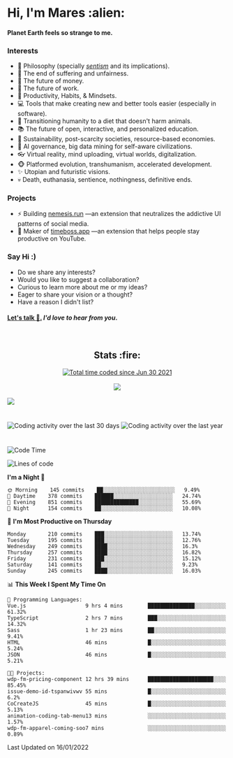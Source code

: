 <h1>Hi, I'm Mares :alien:</h1>

#### Planet Earth feels so strange to me.

### **Interests**

- 🌊 Philosophy (specially [_sentism_][sentismmedium] and its implications).
- 🎯 The end of suffering and unfairness.
- 💸 The future of money.
- 💼 The future of work.
- 🧠 Productivity, Habits, & Mindsets.
- 💻 Tools that make creating new and better tools easier (especially in software).
- 🥗 Transitioning humanity to a diet that doesn't harm animals.
- 📚 The future of open, interactive, and personalized education.
- 🌱 Sustainability, post-scarcity societies, resource-based economies.
- 🤖 AI governance, big data mining for self-aware civilizations.
- 👓 Virtual reality, mind uploading, virtual worlds, digitalization.
- 🐵 Platformed evolution, transhumanism, accelerated development.
- ✨ Utopian and futuristic visions.
- 💀 Death, euthanasia, sentience, nothingness, definitive ends.


### **Projects**

- ⚡ Building [nemesis.run](https://nemesis.run) —an extension that neutralizes the addictive UI patterns of social media.
- 💎 Maker of [timeboss.app](https://timeboss.app) —an extension that helps people stay productive on YouTube.


### **Say Hi :)**

- Do we share any interests?
- Would you like to suggest a collaboration?
- Curious to learn more about me or my ideas?
- Eager to share your vision or a thought?
- Have a reason I didn't list?

#### [Let's talk :wave:.](mailto:mareszhar@gmail.com) _I'd love to hear from you_.

[sentismmedium]: https://medium.com/@mareszhar/born-a-prisoner-a-reflection-about-life-its-struggles-and-a-plan-to-escape-d8566ce9b026

<br>

<h2 align="center">Stats :fire:</h2>

<div align="center">
  <a href="https://wakatime.com/@cfdc0e0d-4860-4b62-9ff0-cb659185525e">
    <img src="https://wakatime.com/badge/user/cfdc0e0d-4860-4b62-9ff0-cb659185525e.svg" alt="Total time coded since Jun 30 2021" />
  </a>
</div>

<br>

<!-- 
Add or remove this: 
&dates=B1AAB3FF 
...or this...
&date_format=M%20j%5B%2C%20Y%5D
from the *streak stats URL below* if they get bugged and aren't updating: 
-->

<div align="center">
  <img src="https://github-readme-streak-stats.herokuapp.com?user=mareszhar&theme=black-ice&hide_border=true&stroke=FFFFFF15&ring=DF8FFE&fire=DF8FFE&currStreakLabel=DF8FFE&background=1A232A&currStreakNum=86FFAB&dates=B1AAB3FF&date_format=M%20j%5B%2C%20Y%5D">
</div>

<br>

<img src="https://activity-graph.herokuapp.com/graph?username=mareszhar&theme=nord&bg_color=00000000&color=979797&line=DF8FFE&point=00000000&area=true&hide_border=true">

<br>

<h1></h1>

<img src="https://wakatime.com/share/@mares/5df0ff02-9c79-41b4-b540-51dc9c65a57b.svg" alt="Coding activity over the last 30 days" />
<img src="https://wakatime.com/share/@mares/ea89ba71-f374-40af-930c-e0655909fe37.svg" alt="Coding activity over the last year" />

<h1></h1>

<!--START_SECTION:waka-->
![Code Time](http://img.shields.io/badge/Code%20Time-435%20hrs%2049%20mins-blue)

![Lines of code](https://img.shields.io/badge/From%20Hello%20World%20I%27ve%20Written-124%20Thousand%20lines%20of%20code-blue)

**I'm a Night 🦉** 

```text
🌞 Morning    145 commits    ██░░░░░░░░░░░░░░░░░░░░░░░   9.49% 
🌆 Daytime    378 commits    ██████░░░░░░░░░░░░░░░░░░░   24.74% 
🌃 Evening    851 commits    ██████████████░░░░░░░░░░░   55.69% 
🌙 Night      154 commits    ██░░░░░░░░░░░░░░░░░░░░░░░   10.08%

```
📅 **I'm Most Productive on Thursday** 

```text
Monday       210 commits    ███░░░░░░░░░░░░░░░░░░░░░░   13.74% 
Tuesday      195 commits    ███░░░░░░░░░░░░░░░░░░░░░░   12.76% 
Wednesday    249 commits    ████░░░░░░░░░░░░░░░░░░░░░   16.3% 
Thursday     257 commits    ████░░░░░░░░░░░░░░░░░░░░░   16.82% 
Friday       231 commits    ███░░░░░░░░░░░░░░░░░░░░░░   15.12% 
Saturday     141 commits    ██░░░░░░░░░░░░░░░░░░░░░░░   9.23% 
Sunday       245 commits    ████░░░░░░░░░░░░░░░░░░░░░   16.03%

```


📊 **This Week I Spent My Time On** 

```text
💬 Programming Languages: 
Vue.js                   9 hrs 4 mins        ███████████████░░░░░░░░░░   61.32% 
TypeScript               2 hrs 7 mins        ███░░░░░░░░░░░░░░░░░░░░░░   14.32% 
Sass                     1 hr 23 mins        ██░░░░░░░░░░░░░░░░░░░░░░░   9.41% 
HTML                     46 mins             █░░░░░░░░░░░░░░░░░░░░░░░░   5.24% 
JSON                     46 mins             █░░░░░░░░░░░░░░░░░░░░░░░░   5.21%

🐱‍💻 Projects: 
wdp-fm-pricing-component 12 hrs 39 mins      █████████████████████░░░░   85.45% 
issue-demo-id-tspanwivwv 55 mins             █░░░░░░░░░░░░░░░░░░░░░░░░   6.2% 
CoCreateJS               45 mins             █░░░░░░░░░░░░░░░░░░░░░░░░   5.13% 
animation-coding-tab-menu13 mins             ░░░░░░░░░░░░░░░░░░░░░░░░░   1.57% 
wdp-fm-apparel-coming-soo7 mins              ░░░░░░░░░░░░░░░░░░░░░░░░░   0.89%

```


 Last Updated on 16/01/2022
<!--END_SECTION:waka-->
